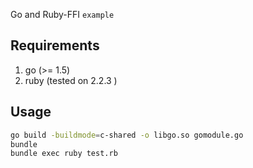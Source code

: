 Go and Ruby-FFI `example`
## Requirements
1. go (>= 1.5)
2. ruby (tested on 2.2.3 )

## Usage
```bash
go build -buildmode=c-shared -o libgo.so gomodule.go
bundle
bundle exec ruby test.rb
```
